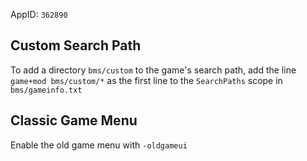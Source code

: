 AppID: `362890`

Custom Search Path
------------------

To add a directory `bms/custom` to the game's search path, add the line `game+mod bms/custom/*`
as the first line to the `SearchPaths` scope in `bms/gameinfo.txt`


Classic Game Menu
-----------------

Enable the old game menu with `-oldgameui`
